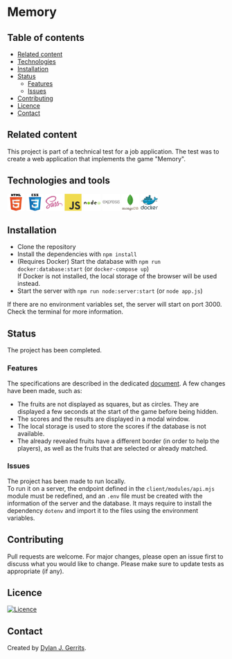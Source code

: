 # Memory

## Table of contents
- [Related content](#related-content)
- [Technologies](#technologies-and-tools)
- [Installation](#installation)
- [Status](#status)
    - [Features](#features)
    - [Issues](#issues)
- [Contributing](#contributing)
- [Licence](#licence)
- [Contact](#contact)

## Related content
This project is part of a technical test for a job application. The test was to create a web application that implements the game "Memory".

## Technologies and tools
<a href="https://www.w3.org/html/" target="_blank" rel="noreferrer"><img src="https://raw.githubusercontent.com/devicons/devicon/master/icons/html5/html5-original-wordmark.svg" alt="html5" width="40" height="40"/></a>
<a href="https://www.w3schools.com/css/" target="_blank" rel="noreferrer"><img src="https://raw.githubusercontent.com/devicons/devicon/master/icons/css3/css3-original-wordmark.svg" alt="css3" width="40" height="40"/></a>
<a href="https://sass-lang.com" target="_blank" rel="noreferrer"><img src="https://raw.githubusercontent.com/devicons/devicon/master/icons/sass/sass-original.svg" alt="sass" width="40" height="40"/></a>
<a href="https://developer.mozilla.org/en-US/docs/Web/JavaScript" target="_blank" rel="noreferrer"> <img src="https://raw.githubusercontent.com/devicons/devicon/master/icons/javascript/javascript-original.svg" alt="javascript" width="40" height="40"/></a>
<a href="https://nodejs.org" target="_blank" rel="noreferrer"><img src="https://raw.githubusercontent.com/devicons/devicon/master/icons/nodejs/nodejs-original-wordmark.svg" alt="nodejs" width="40" height="40"/></a>
<a href="https://expressjs.com" target="_blank" rel="noreferrer"><img src="https://raw.githubusercontent.com/devicons/devicon/master/icons/express/express-original-wordmark.svg" alt="express" width="40" height="40"/></a>
<a href="https://www.mongodb.com/" target="_blank" rel="noreferrer"><img src="https://raw.githubusercontent.com/devicons/devicon/master/icons/mongodb/mongodb-original-wordmark.svg" alt="mongodb" width="40" height="40"/></a>
<a href="https://www.docker.com/" target="_blank" rel="noreferrer"><img src="https://raw.githubusercontent.com/devicons/devicon/master/icons/docker/docker-original-wordmark.svg" alt="docker" width="40" height="40"/></a>

## Installation
- Clone the repository
- Install the dependencies with `npm install`
- (Requires Docker) Start the database with `npm run docker:database:start` (or `docker-compose up`)  
If Docker is not installed, the local storage of the browser will be used instead.
- Start the server with `npm run node:server:start` (or `node app.js`)  

If there are no environment variables set, the server will start on port 3000. Check the terminal for more information.

## Status
The project has been completed.

### Features
The specifications are described in the dedicated [document](https://github.com/Dyrits/MEMORY/blob/main/specifications.pdf).
A few changes have been made, such as:
- The fruits are not displayed as squares, but as circles. They are displayed a few seconds at the start of the game before being hidden.
- The scores and the results are displayed in a modal window.
- The local storage is used to store the scores if the database is not available.
- The already revealed fruits have a different border (in order to help the players), as well as the fruits that are selected or already matched.

### Issues
The project has been made to run locally.  
To run it on a server, the endpoint defined in the `client/modules/api.mjs` module must be redefined, and an `.env` file must be created with the information of the server and the database. 
It mays require to install the dependency `dotenv` and import it to the files using the environment variables.

## Contributing
Pull requests are welcome. For major changes, please open an issue first to discuss what you would like to change.
Please make sure to update tests as appropriate (if any).

## Licence
[![Licence](https://img.shields.io/github/license/Ileriayo/markdown-badges?style=for-the-badge)](./LICENSE)

## Contact
Created by [Dylan J. Gerrits](https://github.com/Dyrits).
